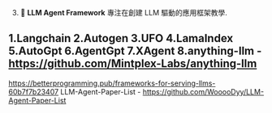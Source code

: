 3. 👷 **LLM Agent Framework** 專注在創建 LLM 驅動的應用框架教學.


1.Langchain
2.Autogen
3.UFO
4.LamaIndex
5.AutoGpt
6.AgentGpt
7.XAgent
8.anything-llm - https://github.com/Mintplex-Labs/anything-llm
---
https://betterprogramming.pub/frameworks-for-serving-llms-60b7f7b23407
LLM-Agent-Paper-List - https://github.com/WooooDyy/LLM-Agent-Paper-List
